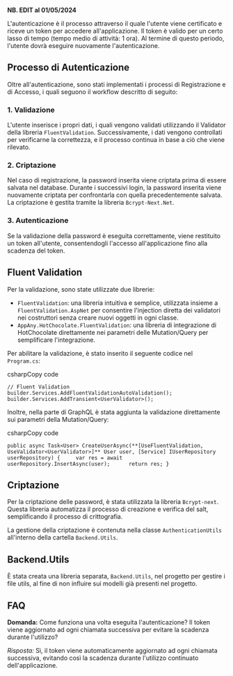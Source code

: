 **NB. EDIT al 01/05/2024**

L'autenticazione è il processo attraverso il quale l'utente viene certificato e riceve un token per accedere all'applicazione. Il token è valido per un certo lasso di tempo (tempo medio di attività: 1 ora). Al termine di questo periodo, l'utente dovrà eseguire nuovamente l'autenticazione.

## Processo di Autenticazione

Oltre all'autenticazione, sono stati implementati i processi di Registrazione e di Accesso, i quali seguono il workflow descritto di seguito:

### 1. Validazione

L'utente inserisce i propri dati, i quali vengono validati utilizzando il Validator della libreria `FluentValidation`. Successivamente, i dati vengono controllati per verificarne la correttezza, e il processo continua in base a ciò che viene rilevato.

### 2. Criptazione

Nel caso di registrazione, la password inserita viene criptata prima di essere salvata nel database. Durante i successivi login, la password inserita viene nuovamente criptata per confrontarla con quella precedentemente salvata. La criptazione è gestita tramite la libreria `Bcrypt-Next.Net`.

### 3. Autenticazione

Se la validazione della password è eseguita correttamente, viene restituito un token all'utente, consentendogli l'accesso all'applicazione fino alla scadenza del token.

## Fluent Validation

Per la validazione, sono state utilizzate due librerie:

- `FluentValidation`: una libreria intuitiva e semplice, utilizzata insieme a `FluentValidation.AspNet` per consentire l'injection diretta dei validatori nei costruttori senza creare nuovi oggetti in ogni classe.
- `AppAny.HotChocolate.FluentValidation`: una libreria di integrazione di HotChocolate direttamente nei parametri delle Mutation/Query per semplificare l'integrazione.

Per abilitare la validazione, è stato inserito il seguente codice nel `Program.cs`:

csharpCopy code

`// Fluent Validation builder.Services.AddFluentValidationAutoValidation(); builder.Services.AddTransient<UserValidator>();`

Inoltre, nella parte di GraphQL è stata aggiunta la validazione direttamente sui parametri della Mutation/Query:

csharpCopy code

`public async Task<User> CreateUserAsync(**[UseFluentValidation, UseValidator<UserValidator>]** User user, [Service] IUserRepository userRepository) {     var res = await userRepository.InsertAsync(user);      return res; }`

## Criptazione

Per la criptazione delle password, è stata utilizzata la libreria `Bcrypt-next`. Questa libreria automatizza il processo di creazione e verifica del salt, semplificando il processo di crittografia.

La gestione della criptazione è contenuta nella classe `AuthenticationUtils` all'interno della cartella `Backend.Utils`.

## Backend.Utils

È stata creata una libreria separata, `Backend.Utils`, nel progetto per gestire i file utils, al fine di non influire sui modelli già presenti nel progetto.

## FAQ

**Domanda:** Come funziona una volta eseguita l'autenticazione? Il token viene aggiornato ad ogni chiamata successiva per evitare la scadenza durante l'utilizzo?

_Risposta:_ Sì, il token viene automaticamente aggiornato ad ogni chiamata successiva, evitando così la scadenza durante l'utilizzo continuato dell'applicazione.